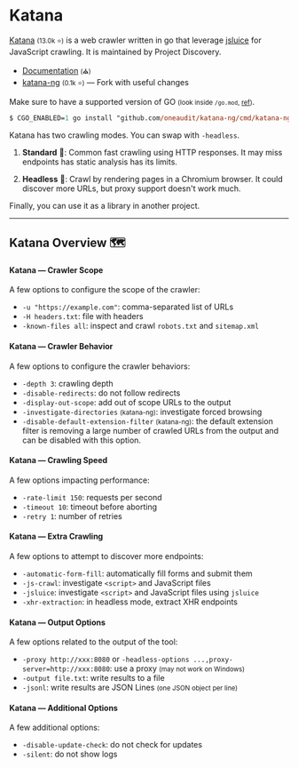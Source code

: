 # Katana

<div class="row row-cols-lg-2"><div>

[Katana](https://github.com/projectdiscovery/katana) <small>(13.0k ⭐)</small> is a web crawler written in go that leverage [jsluice](https://github.com/BishopFox/jsluice) for JavaScript crawling. It is maintained by Project Discovery.

* [Documentation](https://docs.projectdiscovery.io/tools/katana/overview) <small>(⛪)</small>
* [katana-ng](https://github.com/oneaudit/katana-ng) <small>(0.1k ⭐)</small> — Fork with useful changes

Make sure to have a supported version of GO <small>(look inside `/go.mod`, [ref](/programming-languages/high-level/others/golang/index.md))</small>.

```ps
$ CGO_ENABLED=1 go install "github.com/oneaudit/katana-ng/cmd/katana-ng@latest"
```
</div><div>

Katana has two crawling modes. You can swap with `-headless`.

1. **Standard** 🐐: Common fast crawling using HTTP responses. It may miss endpoints has static analysis has its limits.

2. **Headless** 🧪: Crawl by rendering pages in a Chromium browser. It could discover more URLs, but proxy support doesn't work much.

Finally, you can use it as a library in another project.
</div></div>

<hr class="sep-both">

## Katana Overview 🗺️

<div class="row row-cols-lg-2"><div>

#### Katana — Crawler Scope

A few options to configure the scope of the crawler:

* `-u "https://example.com"`: comma-separated list of URLs
* `-H headers.txt`: file with headers
* `-known-files all`: inspect and crawl `robots.txt` and `sitemap.xml`

#### Katana — Crawler Behavior

A few options to configure the crawler behaviors:

* `-depth 3`: crawling depth
* `-disable-redirects`: do not follow redirects
* `-display-out-scope`: add out of scope URLs to the output
* `-investigate-directories` <small>(katana-ng)</small>: investigate forced browsing
* `-disable-default-extension-filter` <small>(katana-ng)</small>: the default extension filter is removing a large number of crawled URLs from the output and can be disabled with this option.

#### Katana — Crawling Speed

A few options impacting performance:

* `-rate-limit 150`: requests per second
* `-timeout 10`: timeout before aborting
* `-retry 1`: number of retries
</div><div>

#### Katana — Extra Crawling

A few options to attempt to discover more endpoints:

* `-automatic-form-fill`: automatically fill forms and submit them
* `-js-crawl`: investigate `<script>` and JavaScript files
* `-jsluice`: investigate `<script>` and JavaScript files using `jsluice`
* `-xhr-extraction`: in headless mode, extract XHR endpoints

#### Katana — Output Options

A few options related to the output of the tool:

* `-proxy http://xxx:8080` or `-headless-options ...,proxy-server=http://xxx:8080`: use a proxy <small>(may not work on Windows)</small>
* `-output file.txt`: write results to a file
* `-jsonl`: write results are JSON Lines <small>(one JSON object per line)</small>

#### Katana — Additional Options

A few additional options:

* `-disable-update-check`: do not check for updates
* `-silent`: do not show logs
</div></div>